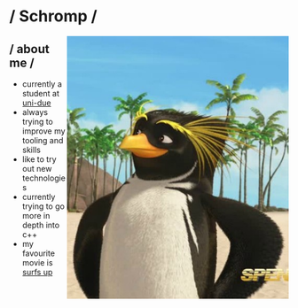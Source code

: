 <div>

  <h1> / Schromp / </h1>
  
<img align="right" width="400" alt="Shimarin" src="SurfsUp2WaveMania_901.jpg"/>

<h2> / about me /</h2>

- currently a student at [uni-due](https://www.uni-due.de/)
- always trying to improve my tooling and skills
- like to try out new technologies
- currently trying to go more in depth into c++
- my favourite movie is [surfs up](https://www.imdb.com/title/tt0423294/)
  
  
<div align="right">
  </div>
  </div>
